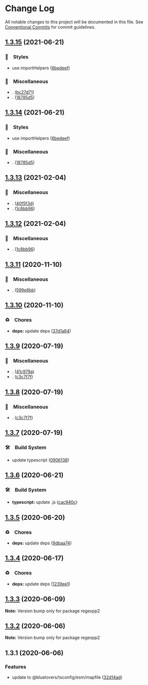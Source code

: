 # Change Log

All notable changes to this project will be documented in this file.
See [Conventional Commits](https://conventionalcommits.org) for commit guidelines.

## [1.3.15](https://github.com/bluelovers/regexpp/compare/regexpp2@1.3.13...regexpp2@1.3.15) (2021-06-21)


### 💎　Styles

* use importHelpers ([6bedeef](https://github.com/bluelovers/regexpp/commit/6bedeefcb325c049cbdfaf3ba3fc3afa7140893d))


### 🔖　Miscellaneous

* . ([bc27d71](https://github.com/bluelovers/regexpp/commit/bc27d71024cd06e308b59ba93b08dec6d074996b))
* . ([18785d5](https://github.com/bluelovers/regexpp/commit/18785d50469187976b7aff4379891b93d77140d6))





## [1.3.14](https://github.com/bluelovers/regexpp/compare/regexpp2@1.3.13...regexpp2@1.3.14) (2021-06-21)


### 💎　Styles

* use importHelpers ([6bedeef](https://github.com/bluelovers/regexpp/commit/6bedeefcb325c049cbdfaf3ba3fc3afa7140893d))


### 🔖　Miscellaneous

* . ([18785d5](https://github.com/bluelovers/regexpp/commit/18785d50469187976b7aff4379891b93d77140d6))





## [1.3.13](https://github.com/bluelovers/regexpp/compare/regexpp2@1.3.11...regexpp2@1.3.13) (2021-02-04)


### 🔖　Miscellaneous

* . ([40f5f3d](https://github.com/bluelovers/regexpp/commit/40f5f3d3fd120c189cd8ad96ea6274372e0b8627))
* . ([1c8bb96](https://github.com/bluelovers/regexpp/commit/1c8bb96673f0b28fea3d489b16f190d651b3e8e3))





## [1.3.12](https://github.com/bluelovers/regexpp/compare/regexpp2@1.3.11...regexpp2@1.3.12) (2021-02-04)


### 🔖　Miscellaneous

* . ([1c8bb96](https://github.com/bluelovers/regexpp/commit/1c8bb96673f0b28fea3d489b16f190d651b3e8e3))





## [1.3.11](https://github.com/bluelovers/regexpp/compare/regexpp2@1.3.10...regexpp2@1.3.11) (2020-11-10)


### 🔖　Miscellaneous

* . ([599e6bb](https://github.com/bluelovers/regexpp/commit/599e6bb14bb2694b92edc63b005f682e13474697))





## [1.3.10](https://github.com/bluelovers/regexpp/compare/regexpp2@1.3.9...regexpp2@1.3.10) (2020-11-10)


### ♻️　Chores

* **deps:** update deps ([37d1a64](https://github.com/bluelovers/regexpp/commit/37d1a64a224cce19d5a738d1f64f45c60f8af31a))





## [1.3.9](https://github.com/bluelovers/regexpp/compare/regexpp2@1.3.7...regexpp2@1.3.9) (2020-07-19)


### 🔖　Miscellaneous

* . ([41c979a](https://github.com/bluelovers/regexpp/commit/41c979a207c1ed6616d3d60eb418bbf6ac01e1bd))
* . ([c3c7f7f](https://github.com/bluelovers/regexpp/commit/c3c7f7fc30adc9cd3fc116cc5cf11a0cc0911e16))





## [1.3.8](https://github.com/bluelovers/regexpp/compare/regexpp2@1.3.7...regexpp2@1.3.8) (2020-07-19)


### 🔖　Miscellaneous

* . ([c3c7f7f](https://github.com/bluelovers/regexpp/commit/c3c7f7fc30adc9cd3fc116cc5cf11a0cc0911e16))





## [1.3.7](https://github.com/bluelovers/regexpp/compare/regexpp2@1.3.6...regexpp2@1.3.7) (2020-07-19)


### 🛠　Build System

* update typescript ([0906138](https://github.com/bluelovers/regexpp/commit/09061382af8b98173cadd92adf736d744c74575d))





## [1.3.6](https://github.com/bluelovers/regexpp/compare/regexpp2@1.3.5...regexpp2@1.3.6) (2020-06-21)


### 🛠　Build System

* **typescript:** update .js ([cac940c](https://github.com/bluelovers/regexpp/commit/cac940c28c2e18405f97e04dca5127bcf6f8debc))





## [1.3.5](https://github.com/bluelovers/regexpp/compare/regexpp2@1.3.4...regexpp2@1.3.5) (2020-06-20)


### ♻️　Chores

* **deps:** update deps ([9dbaa74](https://github.com/bluelovers/regexpp/commit/9dbaa74bed5efd27fc705547b91efc893991b492))





## [1.3.4](https://github.com/bluelovers/regexpp/compare/regexpp2@1.3.3...regexpp2@1.3.4) (2020-06-17)


### ♻️　Chores

* **deps:** update deps ([1239ee1](https://github.com/bluelovers/regexpp/commit/1239ee1ed3987e1c40c8b45ae8ac206fd8673a08))





## [1.3.3](https://github.com/bluelovers/regexpp/compare/regexpp2@1.3.2...regexpp2@1.3.3) (2020-06-09)

**Note:** Version bump only for package regexpp2





## [1.3.2](https://github.com/bluelovers/regexpp/compare/regexpp2@1.3.1...regexpp2@1.3.2) (2020-06-06)

**Note:** Version bump only for package regexpp2





## 1.3.1 (2020-06-06)


### Features

* update to @bluelovers/tsconfig/esm/mapfile ([32d14ad](https://github.com/bluelovers/regexpp/commit/32d14ad16744c5927e83175df56d1a7428645374))
